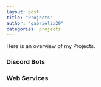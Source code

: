 ```yaml
---
layout: post
title: "Projects"
author: "gabrielix29"
categories: projects
---
```


Here is an overview of my Projects.

### Discord Bots

### Web Services
